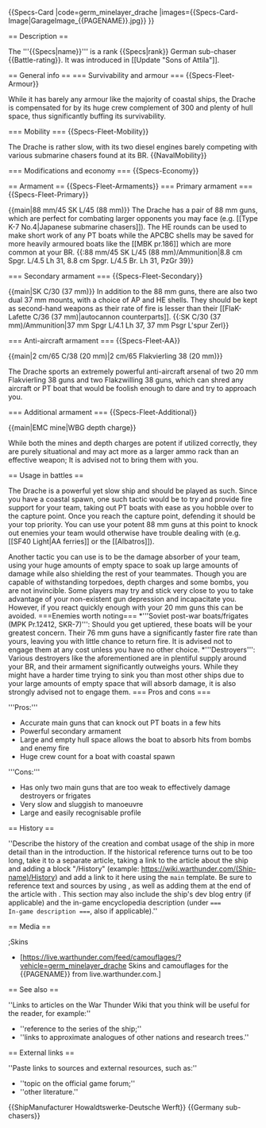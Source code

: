 {{Specs-Card
|code=germ_minelayer_drache
|images={{Specs-Card-Image|GarageImage_{{PAGENAME}}.jpg}}
}}

== Description ==
<!-- ''In the first part of the description, cover the history of the ship's creation and military application. In the second part, tell the reader about using this ship in the game. Add a screenshot: if a beginner player has a hard time remembering vehicles by name, a picture will help them identify the ship in question.'' -->
The '''{{Specs|name}}''' is a rank {{Specs|rank}} German sub-chaser {{Battle-rating}}. It was introduced in [[Update "Sons of Attila"]].

== General info ==
=== Survivability and armour ===
{{Specs-Fleet-Armour}}
<!-- ''Talk about the vehicle's armour. Note the most well-defended and most vulnerable zones, e.g. the ammo magazine. Evaluate the composition of components and assemblies responsible for movement and manoeuvrability. Evaluate the survivability of the primary and secondary armaments separately. Don't forget to mention the size of the crew, which plays an important role in fleet mechanics. Save tips on preserving survivability for the "Usage in battles" section. If necessary, use a graphical template to show the most well-protected or most vulnerable points in the armour.'' -->
While it has barely any armour like the majority of coastal ships, the Drache is compensated for by its huge crew complement of 300 and plenty of hull space, thus significantly buffing its survivability.

=== Mobility ===
{{Specs-Fleet-Mobility}}
<!-- ''Write about the ship's mobility. Evaluate its power and manoeuvrability, rudder rerouting speed, stopping speed at full tilt, with its maximum forward and reverse speed.'' -->
The Drache is rather slow, with its two diesel engines barely competing with various submarine chasers found at its BR.
{{NavalMobility}}

=== Modifications and economy ===
{{Specs-Economy}}

== Armament ==
{{Specs-Fleet-Armaments}}
=== Primary armament ===
{{Specs-Fleet-Primary}}
<!-- ''Provide information about the characteristics of the primary armament. Evaluate their efficacy in battle based on their reload speed, ballistics and the capacity of their shells. Add a link to the main article about the weapon: <code><nowiki>{{main|Weapon name (calibre)}}</nowiki></code>. Broadly describe the ammunition available for the primary armament, and provide recommendations on how to use it and which ammunition to choose.'' -->
{{main|88 mm/45 SK L/45 (88 mm)}}
The Drache has a pair of 88 mm guns, which are perfect for combating larger opponents you may face (e.g. [[Type K-7 No.4|Japanese submarine chasers]]). The HE rounds can be used to make short work of any PT boats while the APCBC shells may be saved for more heavily armoured boats like the [[MBK pr.186]] which are more common at your BR.
{{:88 mm/45 SK L/45 (88 mm)/Ammunition|8.8 cm Spgr. L/4.5 Lh 31, 8.8 cm Spgr. L/4.5 Br. Lh 31, PzGr 39}}

=== Secondary armament ===
{{Specs-Fleet-Secondary}}
<!-- ''Some ships are fitted with weapons of various calibres. Secondary armaments are defined as weapons chosen with the control <code>Select secondary weapon</code>. Evaluate the secondary armaments and give advice on how to use them. Describe the ammunition available for the secondary armament. Provide recommendations on how to use them and which ammunition to choose. Remember that any anti-air armament, even heavy calibre weapons, belong in the next section. If there is no secondary armament, remove this section.'' -->
{{main|SK C/30 (37 mm)}}
In addition to the 88 mm guns, there are also two dual 37 mm mounts, with a choice of AP and HE shells. They should be kept as second-hand weapons as their rate of fire is lesser than their [[FlaK-Lafette C/36 (37 mm)|autocannon counterparts]].
{{:SK C/30 (37 mm)/Ammunition|37 mm Spgr L/4.1 Lh 37, 37 mm Psgr L'spur Zerl}}

=== Anti-aircraft armament ===
{{Specs-Fleet-AA}}
<!-- ''An important part of the ship's armament responsible for air defence. Anti-aircraft armament is defined by the weapon chosen with the control <code>Select anti-aircraft weapons</code>. Talk about the ship's anti-air cannons and machine guns, the number of guns and their positions, their effective range, and about their overall effectiveness – including against surface targets. If there are no anti-aircraft armaments, remove this section.'' -->
{{main|2 cm/65 C/38 (20 mm)|2 cm/65 Flakvierling 38 (20 mm)}}

The Drache sports an extremely powerful anti-aircraft arsenal of two 20 mm Flakvierling 38 guns and two Flakzwilling 38 guns, which can shred any aircraft or PT boat that would be foolish enough to dare and try to approach you.

=== Additional armament ===
{{Specs-Fleet-Additional}}
<!-- ''Describe the available additional armaments of the ship: depth charges, mines, torpedoes. Talk about their positions, available ammunition and launch features such as dead zones of torpedoes. If there is no additional armament, remove this section.'' -->
{{main|EMC mine|WBG depth charge}}

While both the mines and depth charges are potent if utilized correctly, they are purely situational and may act more as a larger ammo rack than an effective weapon; It is advised not to bring them with you.

== Usage in battles ==
<!-- ''Describe the technique of using this ship, the characteristics of her use in a team and tips on strategy. Abstain from writing an entire guide – don't try to provide a single point of view, but give the reader food for thought. Talk about the most dangerous opponents for this vehicle and provide recommendations on fighting them. If necessary, note the specifics of playing with this vehicle in various modes (AB, RB, SB).'' -->
The Drache is a powerful yet slow ship and should be played as such. Since you have a coastal spawn, one such tactic would be to try and provide fire support for your team, taking out PT boats with ease as you hobble over to the capture point. Once you reach the capture point, defending it should be your top priority. You can use your potent 88 mm guns at this point to knock out enemies your team would otherwise have trouble dealing with (e.g. [[SF40 Light|AA ferries]] or the [[Albatros]]).

Another tactic you can use is to be the damage absorber of your team, using your huge amounts of empty space to soak up large amounts of damage while also shielding the rest of your teammates. Though you are capable of withstanding torpedoes, depth charges and some bombs, you are not invincible. Some players may try and stick very close to you to take advantage of your non-existent gun depression and incapacitate you. However, if you react quickly enough with your 20 mm guns this can be avoided.
===Enemies worth noting===
*'''Soviet post-war boats/frigates (MPK Pr.12412, SKR-7)''': Should you get uptiered, these boats will be your greatest concern. Their 76 mm guns have a significantly faster fire rate than yours, leaving you with little chance to return fire. It is advised not to engage them at any cost unless you have no other choice.
*'''Destroyers''': Various destroyers like the aforementioned are in plentiful supply around your BR, and their armament significantly outweighs yours. While they might have a harder time trying to sink you than most other ships due to your large amounts of empty space that will absorb damage, it is also strongly advised not to engage them.
=== Pros and cons ===
<!-- ''Summarise and briefly evaluate the vehicle in terms of its characteristics and combat effectiveness. Mark its pros and cons in the bulleted list. Try not to use more than 6 points for each of the characteristics. Avoid using categorical definitions such as "bad", "good" and the like - use substitutions with softer forms such as "inadequate" and "effective".'' -->

'''Pros:'''
* Accurate main guns that can knock out PT boats in a few hits
* Powerful secondary armament
* Large and empty hull space allows the boat to absorb hits from bombs and enemy fire
* Huge crew count for a boat with coastal spawn

'''Cons:'''
* Has only two main guns that are too weak to effectively damage destroyers or frigates
* Very slow and sluggish to manoeuvre
* Large and easily recognisable profile

== History ==
<!-- ''Describe the history of the creation and combat usage of the ship in more detail than in the introduction. If the historical reference turns out to be too long, take it to a separate article, taking a link to the article about the ship and adding a block "/History" (example: <nowiki>https://wiki.warthunder.com/(Ship-name)/History</nowiki>) and add a link to it here using the <code>main</code> template. Be sure to reference text and sources by using <code><nowiki><ref></ref></nowiki></code>, as well as adding them at the end of the article with <code><nowiki><references /></nowiki></code>. This section may also include the ship's dev blog entry (if applicable) and the in-game encyclopedia description (under <code><nowiki>=== In-game description ===</nowiki></code>, also if applicable).'' -->
''Describe the history of the creation and combat usage of the ship in more detail than in the introduction. If the historical reference turns out to be too long, take it to a separate article, taking a link to the article about the ship and adding a block "/History" (example: <nowiki>https://wiki.warthunder.com/(Ship-name)/History</nowiki>) and add a link to it here using the <code>main</code> template. Be sure to reference text and sources by using <code><nowiki><ref></ref></nowiki></code>, as well as adding them at the end of the article with <code><nowiki><references /></nowiki></code>. This section may also include the ship's dev blog entry (if applicable) and the in-game encyclopedia description (under <code><nowiki>=== In-game description ===</nowiki></code>, also if applicable).''

== Media ==
<!-- ''Excellent additions to the article would be video guides, screenshots from the game, and photos.'' -->

;Skins
* [https://live.warthunder.com/feed/camouflages/?vehicle=germ_minelayer_drache Skins and camouflages for the {{PAGENAME}} from live.warthunder.com.]

== See also ==
<!-- ''Links to articles on the War Thunder Wiki that you think will be useful for the reader, for example:''
* ''reference to the series of the ship;''
* ''links to approximate analogues of other nations and research trees.'' -->
''Links to articles on the War Thunder Wiki that you think will be useful for the reader, for example:''
* ''reference to the series of the ship;''
* ''links to approximate analogues of other nations and research trees.''

== External links ==
<!-- ''Paste links to sources and external resources, such as:''
* ''topic on the official game forum;''
* ''other literature.'' -->
''Paste links to sources and external resources, such as:''
* ''topic on the official game forum;''
* ''other literature.''

{{ShipManufacturer Howaldtswerke-Deutsche Werft}}
{{Germany sub-chasers}}